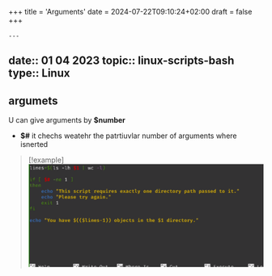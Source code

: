 +++
title = 'Arguments'
date = 2024-07-22T09:10:24+02:00
draft = false
+++

    ---
date:: 01 04 2023
topic:: linux-scripts-bash
type:: Linux
---
## argumets 
U can give arguments by **$number**
- **$#** it chechs weatehr the patrtiuvlar number of arguments where isnerted 
>[!example] 
>![ArgumentsCheck_visual.png](/static/ArgumentsCheck_visual.png)

